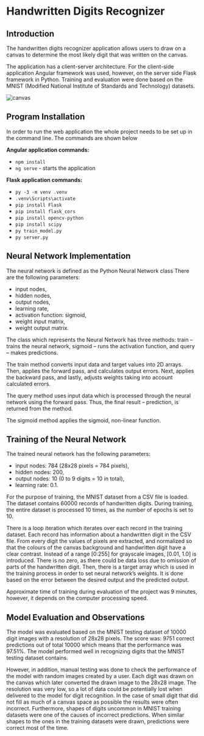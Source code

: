 # Handwritten Digits Recognizer

## Introduction

The handwritten digits recognizer application allows users to draw on a canvas to determine the most likely digit that was written on the canvas.

The application has a client-server architecture. For the client-side application Angular framework was used, however, on the server side Flask framework in Python. Training and evaluation were done based on the MNIST (Modified National Institute of Standards and Technology) datasets.

![canvas](https://github.com/hynas321/Handwritten-Digits-Recognizer/assets/76520333/1b9ffa77-70b0-4c29-9aab-82b754862f6e)

## Program Installation

In order to run the web application the whole project needs to be set up in the command line. The commands are shown below

**Angular application commands:**

* ```npm install```
* ```ng serve``` - starts the application

**Flask application commands:**

* ```py -3 -m venv .venv```
* ```.venv\Scripts\activate```
* ```pip install Flask```
* ```pip install flask_cors```
* ```pip install opencv-python```
* ```pip install scipy```
* ```py train_model.py ```
* ```py server.py```

## Neural Network Implementation

The neural network is defined as the Python Neural Network class There are the following parameters:

* input nodes,
* hidden nodes,
* output nodes,
* learning rate,
* activation function: sigmoid,
* weight input matrix,
* weight output matrix.

The class which represents the Neural Network has three methods: train – trains the neural network, sigmoid – runs the activation function, and query – makes predictions.

The train method converts input data and target values into 2D arrays. Then, applies the forward pass, and calculates output errors. Next, applies the backward pass, and lastly, adjusts weights taking into account calculated errors.

The query method uses input data which is processed through the neural network using the forward pass. Thus, the final result – prediction, is returned from the method.

The sigmoid method applies the sigmoid, non-linear function.

## Training of the Neural Network

The trained neural network has the following parameters:

* input nodes: 784 (28x28 pixels = 784 pixels),
* hidden nodes: 200,
* output nodes: 10 (0 to 9 digits = 10 in total),
* learning rate: 0.1.

For the purpose of training, the MNIST dataset from a CSV file is loaded. The dataset contains 60000 records of handwritten digits. During training, the entire dataset is processed 10 times, as the number of epochs is set to 10.

There is a loop iteration which iterates over each record in the training dataset. Each record has information about a handwritten digit in the CSV file. From every digit the  values of pixels are extracted, and normalized so that the colours of the canvas 
background and handwritten digit have a clear contrast. Instead of a range [0:255] for grayscale images, [0.01, 1.0] is introduced. There is no zero, as there could be data loss due to omission of parts of the handwritten digit. Then, there is a target array which is used in the training process in order to set neural network’s weights. It is done based on the error between the desired output and the predicted output.

Approximate time of training during evaluation of the project was 9 minutes, however, it depends on the computer processing speed.

## Model Evaluation and Observations

The model was evaluated based on the MNIST testing dataset of 10000 digit images with a resolution of 28x28 pixels. The score was: 9751 correct predictions out of total 10000 which means that the performance was 97.51%. The model performed well in recognizing digits that the MNIST testing dataset contains.

However, in addition, manual testing was done to check the performance of the model with random images created by a user. Each digit was drawn on the canvas which later converted the drawn image to the 28x28 image. The resolution was very low, so a lot of data could be potentially lost when delivered to the model for digit recognition. In the case of small digit that did not fill as much of a canvas space as possible the results were 
often incorrect. Furthermore, shapes of digits uncommon in MNIST training datasets were one of the causes of incorrect predictions. When similar shapes to the ones in the training datasets were drawn, predictions were correct most of the time.




